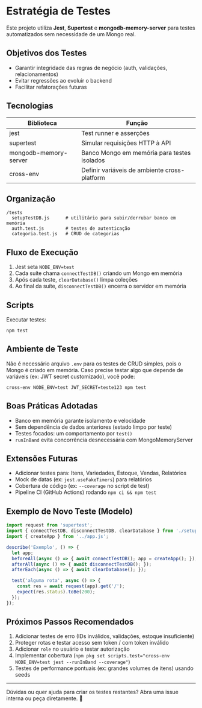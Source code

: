 # Estratégia de Testes

Este projeto utiliza **Jest**, **Supertest** e **mongodb-memory-server** para testes automatizados sem necessidade de um Mongo real.

## Objetivos dos Testes
- Garantir integridade das regras de negócio (auth, validações, relacionamentos)
- Evitar regressões ao evoluir o backend
- Facilitar refatorações futuras

## Tecnologias
| Biblioteca | Função |
|------------|-------|
| jest | Test runner e asserções |
| supertest | Simular requisições HTTP à API |
| mongodb-memory-server | Banco Mongo em memória para testes isolados |
| cross-env | Definir variáveis de ambiente cross-platform |

## Organização
```
/tests
  setupTestDB.js      # utilitário para subir/derrubar banco em memória
  auth.test.js        # testes de autenticação
  categoria.test.js   # CRUD de categorias
```

## Fluxo de Execução
1. Jest seta `NODE_ENV=test`
2. Cada suíte chama `connectTestDB()` criando um Mongo em memória
3. Após cada teste, `clearDatabase()` limpa coleções
4. Ao final da suíte, `disconnectTestDB()` encerra o servidor em memória

## Scripts
Executar testes:
```
npm test
```

## Ambiente de Teste
Não é necessário arquivo `.env` para os testes de CRUD simples, pois o Mongo é criado em memória. Caso precise testar algo que depende de variáveis (ex: JWT secret customizado), você pode:
```
cross-env NODE_ENV=test JWT_SECRET=teste123 npm test
```

## Boas Práticas Adotadas
- Banco em memória garante isolamento e velocidade
- Sem dependência de dados anteriores (estado limpo por teste)
- Testes focados: um comportamento por `test()`
- `runInBand` evita concorrência desnecessária com MongoMemoryServer

## Extensões Futuras
- Adicionar testes para: Itens, Variedades, Estoque, Vendas, Relatórios
- Mock de datas (ex: `jest.useFakeTimers`) para relatórios
- Cobertura de código (ex: `--coverage` no script de test)
- Pipeline CI (GitHub Actions) rodando `npm ci && npm test`

## Exemplo de Novo Teste (Modelo)
```javascript
import request from 'supertest';
import { connectTestDB, disconnectTestDB, clearDatabase } from './setupTestDB.js';
import { createApp } from '../app.js';

describe('Exemplo', () => {
  let app;
  beforeAll(async () => { await connectTestDB(); app = createApp(); });
  afterAll(async () => { await disconnectTestDB(); });
  afterEach(async () => { await clearDatabase(); });

  test('alguma rota', async () => {
    const res = await request(app).get('/');
    expect(res.status).toBe(200);
  });
});
```

## Próximos Passos Recomendados
1. Adicionar testes de erro (IDs inválidos, validações, estoque insuficiente)
2. Proteger rotas e testar acesso sem token / com token inválido
3. Adicionar `role` no usuário e testar autorização
4. Implementar cobertura (`npm pkg set scripts.test="cross-env NODE_ENV=test jest --runInBand --coverage"`)
5. Testes de performance pontuais (ex: grandes volumes de itens) usando seeds

---
Dúvidas ou quer ajuda para criar os testes restantes? Abra uma issue interna ou peça diretamente. 🚀
